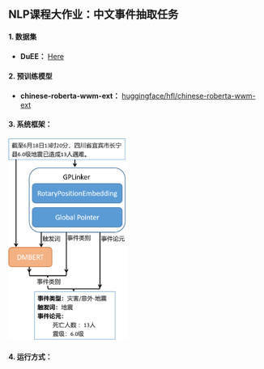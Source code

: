 ## NLP课程大作业：中文事件抽取任务

#### 1. 数据集

- **DuEE：** [Here](https://aistudio.baidu.com/aistudio/datasetdetail/80850)

#### 2. 预训练模型

- **chinese-roberta-wwm-ext：** [huggingface/hfl/chinese-roberta-wwm-ext](https://huggingface.co/hfl/chinese-roberta-wwm-ext)

#### 3. 系统框架：

<img src=".\figure\framework.png" style="zoom:40%;" />


#### 4. 运行方式：

